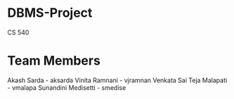 # DBMS-Project

CS 540

# Team Members

Akash Sarda - aksarda
Vinita Ramnani - vjramnan
Venkata Sai Teja Malapati - vmalapa
Sunandini Medisetti - smedise

